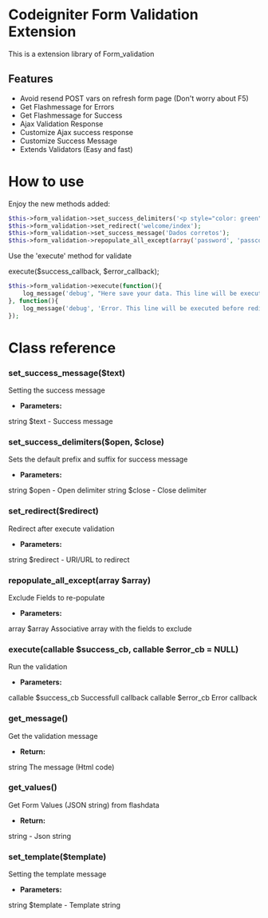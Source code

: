 # Codeigniter Form Validation Extension
This is a extension library of Form_validation
## Features
* Avoid resend POST vars on refresh form page (Don't worry about F5)
* Get Flashmessage for Errors
* Get Flashmessage for Success
* Ajax Validation Response
* Customize Ajax success response
* Customize Success Message
* Extends Validators (Easy and fast)

# How to use
Enjoy the new methods added:
```php
$this->form_validation->set_success_delimiters('<p style="color: green">', '</p>');
$this->form_validation->set_redirect('welcome/index');
$this->form_validation->set_success_message('Dados corretos');
$this->form_validation->repopulate_all_except(array('password', 'passconf'));
```
Use the 'execute' method for validate

execute($success_callback, $error_callback);
```php
$this->form_validation->execute(function(){ 
    log_message('debug', "Here save your data. This line will be executed before redirect"); 
}, function(){
    log_message('debug', 'Error. This line will be executed before redirect');
});
```
# Class reference
### set_success_message($text)
Setting the success message

* **Parameters:**

string $text - Success message
### set_success_delimiters($open, $close)
Sets the default prefix and suffix for success message

* **Parameters:**

string $open - Open delimiter
string $close - Close delimiter

### set_redirect($redirect)
Redirect after execute validation
* **Parameters:**

string $redirect - URI/URL to redirect

### repopulate_all_except(array $array)
Exclude Fields to re-populate
* **Parameters:**

array $array Associative array with the fields to exclude

### execute(callable $success_cb, callable $error_cb = NULL)
Run the validation
* **Parameters:**

callable $success_cb Successfull callback
callable $error_cb Error callback


### get_message()
Get the validation message
* **Return:**

string The message (Html code)
### get_values()
Get Form Values (JSON string) from flashdata
* **Return:**

string - Json string
### set_template($template)
Setting the template message
* **Parameters:**

string $template - Template string

